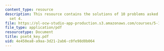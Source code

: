 ```yaml
---
content_type: resource
description: This resource contains the solutions of 10 problems asked in problem
  set 4.
file: https://ol-ocw-studio-app-production.s3.amazonaws.com/courses/5-12-organic-chemistry-i-spring-2005/4e450ea8a9aa3d212ab6c0fe98d0b064_pset4_key.pdf
file_type: application/pdf
resourcetype: Document
title: pset4_key.pdf
uid: 4e450ea8-a9aa-3d21-2ab6-c0fe98d0b064
---
```

